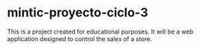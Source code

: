# mintic-proyecto-ciclo-3
This is a project created for educational purposes. It will be a web application designed to control the sales of a store.
